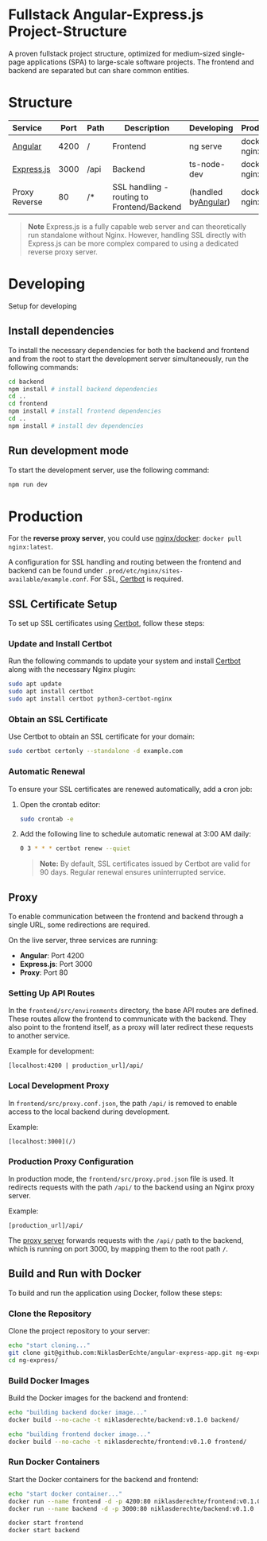# Fullstack Angular-Express.js Project-Structure

A proven fullstack project structure, optimized for medium-sized single-page applications (SPA) to large-scale software projects. The frontend and backend are separated but can share common entities.

# Structure


| Service                              | Port | Path | Description                                     | Developing                                  | Production     |
| :------------------------------------- | ------ | ------ | ------------------------------------------------- | --------------------------------------------- | ---------------- |
| [Angular](https://angular.dev/)      | 4200 | /    | Frontend                                        | ng serve                                    | docker - nginx |
| [Express.js](https://expressjs.com/) | 3000 | /api | Backend                                         | ts-node-dev                                 | docker - nginx |
| Proxy Reverse                        | 80   | /*   | SSL handling -<br />routing to Frontend/Backend | (handled by[Angular](https://angular.dev/)) | docker - nginx |

> **Note**
> Express.js is a fully capable web server and can theoretically run standalone without Nginx. However, handling SSL directly with Express.js can be more complex compared to using a dedicated reverse proxy server.

# Developing

Setup for developing

## Install dependencies

To install the necessary dependencies for both the backend and frontend and from the root to start the development server simultaneously, run the following commands:

```bash
cd backend
npm install # install backend dependencies
cd ..
cd frontend
npm install # install frontend dependencies
cd ..
npm install # install dev dependencies
```

## Run development mode

To start the development server, use the following command:

```bash
npm run dev
```

# Production

For the **reverse proxy server**, you could use [nginx/docker](https://hub.docker.com/_/nginx): `docker pull nginx:latest`.

A configuration for SSL handling and routing between the frontend and backend can be found under `.prod/etc/nginx/sites-available/example.conf`.
For SSL, [Certbot](https://certbot.eff.org/) is required.

## SSL Certificate Setup

To set up SSL certificates using [Certbot](https://certbot.eff.org/), follow these steps:

### Update and Install Certbot

Run the following commands to update your system and install [Certbot](https://certbot.eff.org/) along with the necessary Nginx plugin:

```bash
sudo apt update
sudo apt install certbot
sudo apt install certbot python3-certbot-nginx
```

### Obtain an SSL Certificate

Use Certbot to obtain an SSL certificate for your domain:

```bash
sudo certbot certonly --standalone -d example.com
```

### Automatic Renewal

To ensure your SSL certificates are renewed automatically, add a cron job:

1. Open the crontab editor:

   ```bash
   sudo crontab -e
   ```
2. Add the following line to schedule automatic renewal at 3:00 AM daily:

   ```bash
   0 3 * * * certbot renew --quiet
   ```

   > **Note:** By default, SSL certificates issued by Certbot are valid for 90 days. Regular renewal ensures uninterrupted service.
   >

## Proxy

To enable communication between the frontend and backend through a single URL, some redirections are required.

On the live server, three services are running:

- **Angular**: Port 4200
- **Express.js**: Port 3000
- **Proxy**: Port 80

### Setting Up API Routes

In the `frontend/src/environments` directory, the base API routes are defined. These routes allow the frontend to communicate with the backend. They also point to the frontend itself, as a proxy will later redirect these requests to another service.

Example for development:

```
[localhost:4200 | production_url]/api/
```

### Local Development Proxy

In `frontend/src/proxy.conf.json`, the path `/api/` is removed to enable access to the local backend during development.

Example:

```
[localhost:3000](/)
```

### Production Proxy Configuration

In production mode, the `frontend/src/proxy.prod.json` file is used. It redirects requests with the path `/api/` to the backend using an Nginx proxy server.

Example:

```
[production_url]/api/
```

The [proxy server](#production) forwards requests with the `/api/` path to the backend, which is running on port 3000, by mapping them to the root path `/`.

## Build and Run with Docker

To build and run the application using Docker, follow these steps:

### Clone the Repository

Clone the project repository to your server:

```bash
echo "start cloning..."
git clone git@github.com:NiklasDerEchte/angular-express-app.git ng-express
cd ng-express/
```

### Build Docker Images

Build the Docker images for the backend and frontend:

```bash
echo "building backend docker image..."
docker build --no-cache -t niklasderechte/backend:v0.1.0 backend/

echo "building frontend docker image..."
docker build --no-cache -t niklasderechte/frontend:v0.1.0 frontend/
```

### Run Docker Containers

Start the Docker containers for the backend and frontend:

```bash
echo "start docker container..."
docker run --name frontend -d -p 4200:80 niklasderechte/frontend:v0.1.0
docker run --name backend -d -p 3000:80 niklasderechte/backend:v0.1.0

docker start frontend
docker start backend
```
